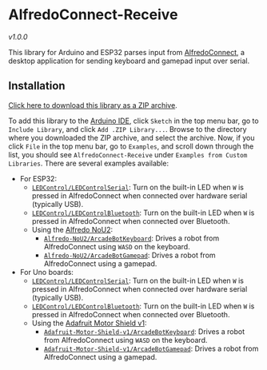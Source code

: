 # AlfredoConnect-Receive
*v1.0.0*

This library for Arduino and ESP32 parses input from [AlfredoConnect](https://github.com/AlfredoElectronics/AlfredoConnect-Desktop), a desktop application for sending keyboard and gamepad input over serial.

## Installation

[Click here to download this library as a ZIP archive](https://github.com/AlfredoElectronics/Alfredo-NoU2/archive/refs/heads/master.zip).

To add this library to the [Arduino IDE](https://www.arduino.cc/en/software), click `Sketch` in the top menu bar, go to `Include Library`, and click `Add .ZIP Library...`. Browse to the directory where you downloaded the ZIP archive, and select the archive. Now, if you click `File` in the top menu bar, go to `Examples`, and scroll down through the list, you should see `AlfredoConnect-Receive` under `Examples from Custom Libraries`. There are several examples available:

 * For ESP32:
   * [`LEDControl/LEDControlSerial`](examples/ESP32/LEDControl/LEDControlSerial/LEDControlSerial.ino): Turn on the built-in LED when `W` is pressed in AlfredoConnect when connected over hardware serial (typically USB).
   * [`LEDControl/LEDControlBluetooth`](examples/ESP32/LEDControl/LEDControlBluetooth/LEDControlBluetooth.ino): Turn on the built-in LED when `W` is pressed in AlfredoConnect when connected over Bluetooth.
   * Using the [Alfredo NoU2](https://github.com/AlfredoElectronics/Alfredo-NoU2):
     * [`Alfredo-NoU2/ArcadeBotKeyboard`](examples/ESP32/Alfredo-NoU2/ArcadeBotKeyboard/ArcadeBotKeyboard.ino): Drives a robot from AlfredoConnect using `WASD` on the keyboard.
     * [`Alfredo-NoU2/ArcadeBotGamepad`](examples/ESP32/Alfredo-NoU2/ArcadeBotGamepad/ArcadeBotGamepad.ino): Drives a robot from AlfredoConnect using a gamepad.
* For Uno boards:
   * [`LEDControl/LEDControlSerial`](examples/Uno/LEDControl/LEDControlSerial/LEDControlSerial.ino): Turn on the built-in LED when `W` is pressed in AlfredoConnect when connected over hardware serial (typically USB).
   * [`LEDControl/LEDControlBluetooth`](examples/Uno/LEDControl/LEDControlBluetooth/LEDControlBluetooth.ino): Turn on the built-in LED when `W` is pressed in AlfredoConnect when connected over Bluetooth.
   * Using the [Adafruit Motor Shield v1](https://github.com/adafruit/Adafruit_Motor-Shield-v1):
     * [`Adafruit-Motor-Shield-v1/ArcadeBotKeyboard`](examples/Uno/Adafruit-Motor-Shield-v1/ArcadeBotKeyboard/ArcadeBotKeyboard.ino): Drives a robot from AlfredoConnect using `WASD` on the keyboard.
     * [`Adafruit-Motor-Shield-v1/ArcadeBotGamepad`](examples/Uno/Adafruit-Motor-Shield-v1/ArcadeBotGamepad/ArcadeBotGamepad.ino): Drives a robot from AlfredoConnect using a gamepad.